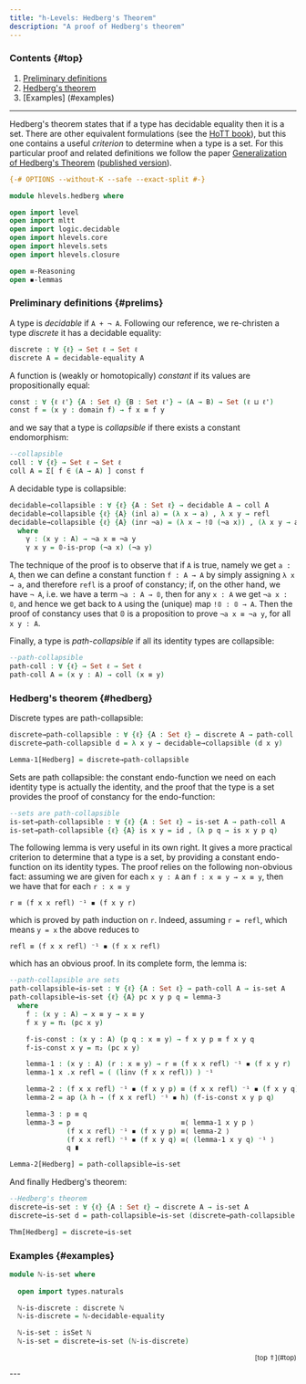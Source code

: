 ```yaml
---
title: "h-Levels: Hedberg's Theorem"
description: "A proof of Hedberg's theorem"
---
```


### Contents {#top}

1. [Preliminary definitions](#prelims)
1. [Hedberg's theorem](#hedberg)
1. [Examples] (#examples)

--------------------------------------------------

Hedberg's theorem states that if a type has decidable equality then it is a set. There are other equivalent formulations (see the [HoTT book][HoTT]), but this one contains a useful *criterion* to determine when a type is a set.  For this particular proof and related definitions we follow the paper [Generalization of Hedberg's Theorem][KECA] ([published version][KECA-pub]).

```agda
{-# OPTIONS --without-K --safe --exact-split #-}

module hlevels.hedberg where

open import level
open import mltt
open import logic.decidable
open import hlevels.core
open import hlevels.sets
open import hlevels.closure

open ≡-Reasoning
open ◾-lemmas
```

### Preliminary definitions {#prelims}

A type is *decidable* if `A + ¬ A`. Following our reference, we re-christen a type *discrete* it has a decidable equality:

```agda
discrete : ∀ {ℓ} → Set ℓ → Set ℓ
discrete A = decidable-equality A
```

A function is (weakly or homotopically) *constant* if its values are propositionally equal:
```agda
const : ∀ {ℓ ℓ'} {A : Set ℓ} {B : Set ℓ'} → (A → B) → Set (ℓ ⊔ ℓ')
const f = (x y : domain f) → f x ≡ f y
```
and we say that a type is *collapsible* if there exists a constant endomorphism:
```agda
--collapsible
coll : ∀ {ℓ} → Set ℓ → Set ℓ
coll A = Σ[ f ∈ (A → A) ] const f
```

A decidable type is collapsible:
```agda
decidable→collapsible : ∀ {ℓ} {A : Set ℓ} → decidable A → coll A
decidable→collapsible {ℓ} {A} (inl a) = (λ x → a) , λ x y → refl
decidable→collapsible {ℓ} {A} (inr ¬a) = (λ x → !𝟘 (¬a x)) , (λ x y → ap !𝟘 (γ x y))
  where
    γ : (x y : A) → ¬a x ≡ ¬a y
    γ x y = 𝟘-is-prop (¬a x) (¬a y)
```
The technique of the proof is to observe that if `A` is true, namely we get `a : A`, then we can define a constant function `f : A → A` by simply assigning `λ x → a`, and therefore `refl` is a proof of constancy; if, on the other hand, we have `¬ A`, i.e. we have a term `¬a : A → 𝟘`, then for any `x : A` we get `¬a x : 𝟘`, and hence we get back to `A` using the (unique) map `!𝟘 : 𝟘 → A`. Then the proof of constancy uses that 𝟘 is a proposition to prove `¬a x ≡ ¬a y`, for all `x y : A`.


Finally, a type is *path-collapsible* if all its identity types are collapsible:

```agda
--path-collapsible
path-coll : ∀ {ℓ} → Set ℓ → Set ℓ
path-coll A = (x y : A) → coll (x ≡ y)
```

### Hedberg's theorem {#hedberg}

Discrete types are path-collapsible:

```agda
discrete→path-collapsible : ∀ {ℓ} {A : Set ℓ} → discrete A → path-coll A
discrete→path-collapsible d = λ x y → decidable→collapsible (d x y)

Lemma-1[Hedberg] = discrete→path-collapsible
```

Sets are path collapsible: the constant endo-function we need on each identity type is actually the identity, and the proof that the type is a set provides the proof of constancy for the endo-function:

```agda
--sets are path-collapsible
is-set→path-collapsible : ∀ {ℓ} {A : Set ℓ} → is-set A → path-coll A
is-set→path-collapsible {ℓ} {A} is x y = id , (λ p q → is x y p q)
```

The following lemma is very useful in its own right. It gives a more practical criterion to determine that a type is a set, by providing a constant endo-function on its identity types. The proof relies on the following non-obvious fact: assuming we are given for each `x y : A` an `f : x ≡ y → x ≡ y`, then we have that for each `r : x ≡ y`

    r ≡ (f x x refl) ⁻¹ ◾ (f x y r)

which is proved by path induction on `r`. Indeed, assuming `r = refl`, which means `y = x` the above reduces to

    refl ≡ (f x x refl) ⁻¹ ◾ (f x x refl)

which has an obvious proof. In its complete form, the lemma is:

```agda
--path-collapsible are sets
path-collapsible→is-set : ∀ {ℓ} {A : Set ℓ} → path-coll A → is-set A
path-collapsible→is-set {ℓ} {A} pc x y p q = lemma-3
  where
    f : (x y : A) → x ≡ y → x ≡ y
    f x y = π₁ (pc x y)

    f-is-const : (x y : A) (p q : x ≡ y) → f x y p ≡ f x y q
    f-is-const x y = π₂ (pc x y)

    lemma-1 : (x y : A) (r : x ≡ y) → r ≡ (f x x refl) ⁻¹ ◾ (f x y r)
    lemma-1 x .x refl = ( (linv (f x x refl)) ) ⁻¹

    lemma-2 : (f x x refl) ⁻¹ ◾ (f x y p) ≡ (f x x refl) ⁻¹ ◾ (f x y q)
    lemma-2 = ap (λ h → (f x x refl) ⁻¹ ◾ h) (f-is-const x y p q) 

    lemma-3 : p ≡ q
    lemma-3 = p                           ≡⟨ lemma-1 x y p ⟩
              (f x x refl) ⁻¹ ◾ (f x y p) ≡⟨ lemma-2 ⟩
              (f x x refl) ⁻¹ ◾ (f x y q) ≡⟨ (lemma-1 x y q) ⁻¹ ⟩
              q ∎

Lemma-2[Hedberg] = path-collapsible→is-set
```

And finally Hedberg's theorem:

```agda
--Hedberg's theorem
discrete→is-set : ∀ {ℓ} {A : Set ℓ} → discrete A → is-set A
discrete→is-set d = path-collapsible→is-set (discrete→path-collapsible d)

Thm[Hedberg] = discrete→is-set
```

### Examples {#examples}

```agda
module ℕ-is-set where
  
  open import types.naturals

  ℕ-is-discrete : discrete ℕ
  ℕ-is-discrete = ℕ-decidable-equality

  ℕ-is-set : isSet ℕ
  ℕ-is-set = discrete→is-set (ℕ-is-discrete)
```


<p style="font-size: smaller; text-align: right">[top ⇑](#top)</p>
---

[HoTT]: https://homotopytypetheory.org/book
[MHE]: https://www.cs.bham.ac.uk/~mhe/HoTT-UF-in-Agda-Lecture-Notes/HoTT-UF-Agda.html
[KECA]: https://www.cs.bham.ac.uk/~mhe/papers/hedberg.pdf
[KECA-pub]: https://doi.org/10.1007/978-3-642-38946-7_14
[K]: http://www2.mathematik.tu-darmstadt.de/~streicher/HabilStreicher.pdf

